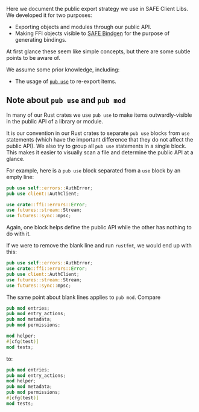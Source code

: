 Here we document the public export strategy we use in SAFE Client Libs. We developed it for two purposes:

- Exporting objects and modules through our public API.
- Making FFI objects visible to [SAFE Bindgen](https://github.com/maidsafe/safe_bindgen) for the purpose of generating bindings.

At first glance these seem like simple concepts, but there are some subtle points to be aware of.

We assume some prior knowledge, including:

- The usage of [`pub use`](https://doc.rust-lang.org/1.40.0/reference/items/use-declarations.html#use-visibility) to re-export items.

## Note about `pub use` and `pub mod`

In many of our Rust crates we use `pub use` to make items outwardly-visible in the public API of a library or module.

It is our convention in our Rust crates to separate `pub use` blocks from `use` statements (which have the important difference that they do not affect the public API). We also try to group all `pub use` statements in a single block. This makes it easier to visually scan a file and determine the public API at a glance.

For example, here is a `pub use` block separated from a `use` block by an empty line:

```rust
pub use self::errors::AuthError;
pub use client::AuthClient;

use crate::ffi::errors::Error;
use futures::stream::Stream;
use futures::sync::mpsc;
```

Again, one block helps define the public API while the other has nothing to do with it.

If we were to remove the blank line and run `rustfmt`, we would end up with this:

```rust
pub use self::errors::AuthError;
use crate::ffi::errors::Error;
pub use client::AuthClient;
use futures::stream::Stream;
use futures::sync::mpsc;
```

The same point about blank lines applies to `pub mod`. Compare


```rust
pub mod entries;
pub mod entry_actions;
pub mod metadata;
pub mod permissions;

mod helper;
#[cfg(test)]
mod tests;
```

to:

```rust
pub mod entries;
pub mod entry_actions;
mod helper;
pub mod metadata;
pub mod permissions;
#[cfg(test)]
mod tests;
```